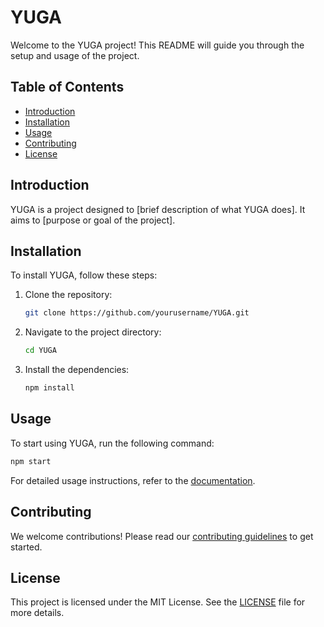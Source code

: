 # YUGA

Welcome to the YUGA project! This README will guide you through the setup and usage of the project.

## Table of Contents

- [Introduction](#introduction)
- [Installation](#installation)
- [Usage](#usage)
- [Contributing](#contributing)
- [License](#license)

## Introduction

YUGA is a project designed to [brief description of what YUGA does]. It aims to [purpose or goal of the project].

## Installation

To install YUGA, follow these steps:

1. Clone the repository:
    ```bash
    git clone https://github.com/yourusername/YUGA.git
    ```
2. Navigate to the project directory:
    ```bash
    cd YUGA
    ```
3. Install the dependencies:
    ```bash
    npm install
    ```

## Usage

To start using YUGA, run the following command:
```bash
npm start
```

For detailed usage instructions, refer to the [documentation](link-to-documentation).

## Contributing

We welcome contributions! Please read our [contributing guidelines](link-to-contributing-guidelines) to get started.

## License

This project is licensed under the MIT License. See the [LICENSE](link-to-license) file for more details.
